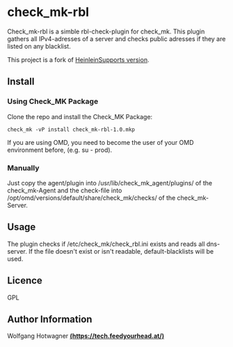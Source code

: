 # check_mk-rbl

Check_mk-rbl is a simble rbl-check-plugin for check_mk. This plugin gathers all IPv4-adresses of a server and checks public adresses if they are listed on any blacklist.  

This project is a fork of [HeinleinSupports version](https://github.com/HeinleinSupport/check_mk).

## Install

### Using Check_MK Package

Clone the repo and install the Check_MK Package:
```
check_mk -vP install check_mk-rbl-1.0.mkp 
```

If you are using OMD, you need to become the user of your OMD environment before, (e.g. su - prod).

### Manually
Just copy the agent/plugin into /usr/lib/check_mk_agent/plugins/ of the check_mk-Agent  and the check-file into /opt/omd/versions/default/share/check_mk/checks/ of the check_mk-Server.


## Usage

The plugin checks if /etc/check_mk/check_rbl.ini exists and reads all dns-server. If the file doesn't exist or isn't readable, default-blacklists will be used. 

## Licence

GPL

## Author Information

Wolfgang Hotwagner [**(https://tech.feedyourhead.at/)**](https://tech.feedyourhead.at)
